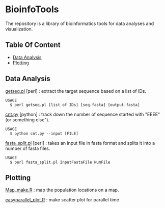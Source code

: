 # BioinfoTools

The repository is a library of bioinformatics tools for data analyses and visualization.

## Table Of Content

  - [Data Analysis](#data-analysis)
  - [Plotting](#plotting)

## Data Analysis

[getseq.pl](https://github.com/hzz0024/BioinfoTools/blob/master/Perl_script/getseq.pl) [perl] : extract the target sequence based on a list of IDs. 
```
USAGE
  $ perl getseq.pl [list of IDs] [seq.fasta] [output.fasta]
```

[cnt.py](cnt.py) [python] : track down the number of sequence started with "EEEE" (or something else"). 
```
USAGE
  $ python cnt.py --input [FILE]
```

[fasta_split.pl](fasta_split.pl) [perl] : takes an input file in fasta format and splits it into a number of fasta files.
```
USAGE
  $ perl fasta_split.pl InputFastaFile NumFile
```

## Plotting

[Map_make.R](Map_make.R) : map the population locations on a map.

[easyparallel_plot.R](easyparallel_plot.R) : make scatter plot for parallel time
